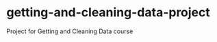 getting-and-cleaning-data-project
=================================

Project for Getting and Cleaning Data course
